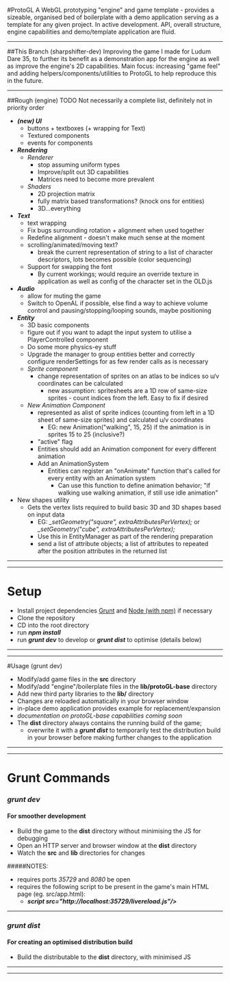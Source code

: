 #ProtoGL
A WebGL prototyping "engine" and game template - provides a sizeable, organised bed of boilerplate with a demo application serving as a template for any given project.
In active development. API, overall structure, engine capabilities and demo/template application are fluid.

----

##This Branch (sharpshifter-dev)
Improving the game I made for Ludum Dare 35, to further its benefit as a demonstration app for the engine as well as improve the engine's 2D capabilities.
Main focus: increasing "game feel" and adding helpers/components/utilities to ProtoGL to help reproduce this in the future.

----

##Rough (engine) TODO
Not necessarily a complete list, definitely not in priority order
- ***(new) UI***
    - buttons + textboxes (+ wrapping for Text)
    - Textured components
    - events for components
- ***Rendering***
    - *Renderer*
        - stop assuming uniform types
        - Improve/split out 3D capabilities
        - Matrices need to become more prevalent
    - *Shaders*
        - 2D projection matrix
        - fully matrix based transformations? (knock ons for entities)
        - 3D...everything
- ***Text***
    - text wrapping
    - Fix bugs surrounding rotation + alignment when used together
    - Redefine alignment - doesn't make much sense at the moment
    - scrolling/animated/moving text?
        - break the current representation of string to a list of character descriptors, lots becomes possible (color sequencing)
    - Support for swapping the font
        - By current workings; would require an override texture in application as well as config of the character set in the OLD.js
- ***Audio***
    - allow for muting the game
    - Switch to OpenAL if possible, else find a way to achieve volume control and pausing/stopping/looping sounds, maybe positioning
- ***Entity***
    - 3D basic components
    - figure out if you want to adapt the input system to utilise a PlayerControlled component
    - Do some more physics-ey stuff
    - Upgrade the manager to group entities better and correctly configure renderSettings for as few render calls as is necessary
    - *Sprite component*
        - change representation of sprites on an atlas to be indices so u/v coordinates can be calculated
            - new assumption: spritesheets are a 1D row of same-size sprites - count indices from the left. Easy to fix if desired
    - *New Animation Component*
        - represented as alist of sprite indices (counting from left in a 1D sheet of same-size sprites) and calculated u/v coordinates
            - EG: new Animation("walking", 15, 25) if the animation is in sprites 15 to 25 (inclusive?)
        - "active" flag
        - Entities should add an Animation component for every different animation
        - Add an AnimationSystem
            - Entities can register an "onAnimate" function that's called for every entity with an Animation system
                - Can use this function to define animation behavior; "if walking use walking animation, if still use idle animation"
- New shapes utility
    - Gets the vertex lists required to build basic 3D and 3D shapes based on input data
        - EG: *_setGeometry("square", extraAttributesPerVertex);* or *_setGeometry("cube", extraAttributesPerVertex);*
        - Use this in EntityManager as part of the rendering preparation
        - send a list of attribute objects; a list of attributes to repeated after the position attributes in the returned list
              

----
----

# Setup
- Install project dependencies [Grunt](http://gruntjs.com/) and [Node (with npm)](https://nodejs.org) if necessary
- Clone the repository
- CD into the root directory
- run ***npm install***
- run ***grunt dev*** to develop or ***grunt dist*** to optimise (details below)

----
----

#Usage (grunt dev)
- Modify/add game files in the **src** directory
- Modify/add "engine"/boilerplate files in the **lib/protoGL-base** directory
- Add new third party libraries to the **lib/** directory
- Changes are reloaded automatically in your browser window
- in-place demo application provides example for replacement/expansion
- *documentation on protoGL-base capabilities coming soon*
- The **dist** directory always contains the running build of the game;
    - overwrite it with a ***grunt dist*** to temporarily test the distribution build in your browser before making further changes to the application

----
----

# Grunt Commands
### *grunt dev*
#### For smoother development
- Build the game to the **dist** directory without minimising the JS for debugging
- Open an HTTP server and browser window at the **dist** directory
- Watch the **src** and **lib** directories for changes

#####NOTES:
- requires ports *35729* and *8080* be open
- requires the following script to be present in the game's main HTML page (eg. src/app.html):
    - ***script src="http://localhost:35729/livereload.js"/>***

----

### *grunt dist*
#### For creating an optimised distribution build
- Build the distributable to the **dist** directory, with minimised JS

----
----

